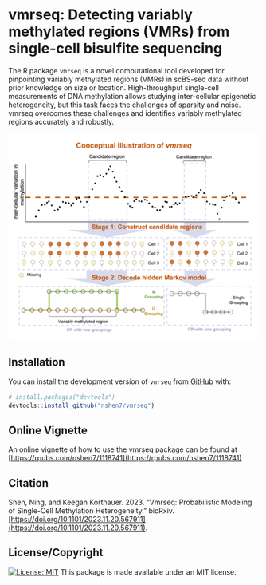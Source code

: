 # vmrseq: Detecting variably methylated regions (VMRs) from single-cell bisulfite sequencing

The R package `vmrseq` is a novel computational tool developed for pinpointing variably methylated regions (VMRs) in scBS-seq data without prior knowledge on size or location. High-throughput single-cell measurements of DNA methylation allows studying inter-cellular epigenetic heterogeneity, but this task faces the challenges of sparsity and noise. vmrseq overcomes these challenges and identifies variably methylated regions accurately and robustly. 

![](man/figures/method.png)


## Installation

You can install the development version of `vmrseq` from
[GitHub](https://github.com/) with:

``` r
# install.packages("devtools")
devtools::install_github("nshen7/vmrseq")
```

## Online Vignette

An online vignette of how to use the vmrseq package can be found at 
[https://rpubs.com/nshen7/1118741](https://rpubs.com/nshen7/1118741)


## Citation

Shen, Ning, and Keegan Korthauer. 2023. “Vmrseq: Probabilistic Modeling of Single-Cell Methylation Heterogeneity.” bioRxiv. [https://doi.org/10.1101/2023.11.20.567911](https://doi.org/10.1101/2023.11.20.567911).

## License/Copyright

[![License: MIT](https://img.shields.io/badge/License-MIT-yellow.svg)](https://opensource.org/licenses/MIT) 
This package is made available under an MIT license.  
